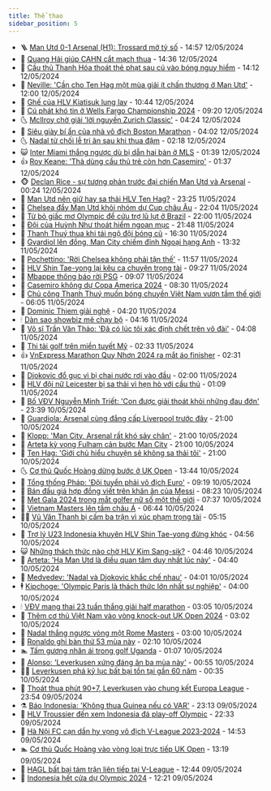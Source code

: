 ```yaml
---
title: Thể thao
sidebar_position: 5
---
```


<!-- vnexpress-the-thao:START -->
- 🪜 [Man Utd 0-1 Arsenal &lpar;H1&rpar;: Trossard mở tỷ số](https://vnexpress.net/man-utd-vs-arsenal-4745190.html) - 14:57 12/05/2024
- 🦩 [Quang Hải giúp CAHN cắt mạch thua](https://vnexpress.net/quang-hai-giup-cahn-cat-mach-thua-4745188.html) - 14:36 12/05/2024
- 🧰 [Cầu thủ Thanh Hóa thoát thẻ phạt sau cú vào bóng nguy hiểm](https://vnexpress.net/cau-thu-thanh-hoa-thoat-the-phat-sau-cu-vao-bong-nguy-hiem-4745183.html) - 14:12 12/05/2024
- 🤗 [Neville: &#39;Cần cho Ten Hag một mùa giải ít chấn thương ở Man Utd&#39;](https://vnexpress.net/neville-can-cho-ten-hag-mot-mua-giai-it-chan-thuong-o-man-utd-4744999.html) - 12:00 12/05/2024
- 🥳 [Ghế của HLV Kiatisuk lung lay](https://vnexpress.net/ghe-cua-hlv-kiatisuk-lung-lay-4745122.html) - 10:44 12/05/2024
- 🦣 [Cú phát khó tin ở Wells Fargo Championship 2024](https://vnexpress.net/cu-phat-kho-tin-o-wells-fargo-championship-2024-4745139.html) - 09:20 12/05/2024
- 🌜 [McIlroy chờ giải &#39;lời nguyền Zurich Classic&#39;](https://vnexpress.net/mcilroy-cho-giai-loi-nguyen-zurich-classic-4745059.html) - 04:24 12/05/2024
- 🫶 [Siêu giày bí ẩn của nhà vô địch Boston Marathon](https://vnexpress.net/sieu-giay-bi-an-cua-nha-vo-dich-boston-marathon-4744668.html) - 04:02 12/05/2024
- 🌜 [Nadal từ chối lễ tri ân sau khi thua đậm](https://vnexpress.net/nadal-tu-choi-le-tri-an-sau-khi-thua-dam-4745031.html) - 02:18 12/05/2024
- 😺 [Inter Miami thắng ngược dù bị dẫn hai bàn ở MLS](https://vnexpress.net/inter-miami-thang-nguoc-du-bi-dan-hai-ban-o-mls-4745019.html) - 01:39 12/05/2024
- 👍 [Roy Keane: &#39;Thà dùng cầu thủ trẻ còn hơn Casemiro&#39;](https://vnexpress.net/roy-keane-tha-dung-cau-thu-tre-con-hon-casemiro-4745018.html) - 01:37 12/05/2024
- 🐵 [Declan Rice - sự tương phản trước đại chiến Man Utd và Arsenal](https://vnexpress.net/declan-rice-su-tuong-phan-truoc-dai-chien-man-utd-va-arsenal-4745002.html) - 00:24 12/05/2024
- 💫 [Man Utd nên giữ hay sa thải HLV Ten Hag?](https://vnexpress.net/man-utd-nen-giu-hay-sa-thai-hlv-ten-hag-4743759.html) - 23:25 11/05/2024
- 🦆 [Chelsea đẩy Man Utd khỏi nhóm dự Cup châu Âu](https://vnexpress.net/chelsea-day-man-utd-khoi-nhom-du-cup-chau-au-4744994.html) - 22:04 11/05/2024
- 🙉 [Từ bỏ giấc mơ Olympic để cứu trợ lũ lụt ở Brazil](https://vnexpress.net/tu-bo-giac-mo-olympic-de-cuu-tro-lu-lut-o-brazil-4744956.html) - 22:00 11/05/2024
- 📝 [Đội của Huỳnh Như thoát hiểm ngoạn mục](https://vnexpress.net/doi-cua-huynh-nhu-thoat-hiem-ngoan-muc-4744991.html) - 21:48 11/05/2024
- 💯 [Thanh Thuý thua khi tái ngộ đội bóng cũ](https://vnexpress.net/thanh-thuy-thua-khi-tai-ngo-doi-bong-cu-4744993.html) - 16:30 11/05/2024
- 🌈 [Gvardiol lên đồng, Man City chiếm đỉnh Ngoại hạng Anh](https://vnexpress.net/gvardiol-len-dong-man-city-chiem-dinh-ngoai-hang-anh-4744966.html) - 13:32 11/05/2024
- 🦩 [Pochettino: &#39;Rời Chelsea không phải tận thế&#39;](https://vnexpress.net/pochettino-roi-chelsea-khong-phai-tan-the-4744957.html) - 11:57 11/05/2024
- 🐲 [HLV Shin Tae-yong lại kêu ca chuyện trọng tài](https://vnexpress.net/hlv-shin-tae-yong-lai-keu-ca-chuyen-trong-tai-4744924.html) - 09:27 11/05/2024
- 🌁 [Mbappe thông báo rời PSG](https://vnexpress.net/mbappe-thong-bao-roi-psg-4744921.html) - 09:07 11/05/2024
- 💯 [Casemiro không dự Copa America 2024](https://vnexpress.net/casemiro-khong-du-copa-america-2024-4744908.html) - 08:30 11/05/2024
- 🌝 [Chủ công Thanh Thuý muốn bóng chuyền Việt Nam vươn tầm thế giới](https://vnexpress.net/chu-cong-thanh-thuy-muon-bong-chuyen-viet-nam-vuon-tam-the-gioi-4744872.html) - 06:05 11/05/2024
- 🤖 [Dominic Thiem giải nghệ](https://vnexpress.net/dominic-thiem-giai-nghe-4744826.html) - 04:20 11/05/2024
- 🕯 [Dàn sao showbiz mê chạy bộ](https://vnexpress.net/dan-sao-showbiz-me-chay-bo-4744821.html) - 04:16 11/05/2024
- 🧰 [Võ sĩ Trần Văn Thảo: &#39;Đã có lúc tôi xác định chết trên võ đài&#39;](https://vnexpress.net/vo-si-tran-van-thao-da-co-luc-toi-xac-dinh-chet-tren-vo-dai-4744746.html) - 04:08 11/05/2024
- 🥳 [Thi tài golf trên miền tuyết Mỹ](https://vnexpress.net/thi-tai-golf-tren-mien-tuyet-my-4744776.html) - 02:33 11/05/2024
- 👍 [VnExpress Marathon Quy Nhơn 2024 ra mắt áo finisher](https://vnexpress.net/vnexpress-marathon-quy-nhon-2024-ra-mat-ao-finisher-4744277.html) - 02:31 11/05/2024
- 💪 [Djokovic đổ gục vì bị chai nước rơi vào đầu](https://vnexpress.net/djokovic-do-guc-vi-bi-chai-nuoc-roi-vao-dau-4744759.html) - 02:00 11/05/2024
- 👹 [HLV đội nữ Leicester bị sa thải vì hẹn hò với cầu thủ](https://vnexpress.net/hlv-doi-nu-leicester-bi-sa-thai-vi-hen-ho-voi-cau-thu-4744734.html) - 01:09 11/05/2024
- 🧰 [Bố VĐV Nguyễn Minh Triết: &#39;Con được giải thoát khỏi những đau đớn&#39;](https://vnexpress.net/bo-vdv-nguyen-minh-triet-con-duoc-giai-thoat-khoi-nhung-dau-don-4744660.html) - 23:39 10/05/2024
- 🚀 [Guardiola: Arsenal cùng đẳng cấp Liverpool trước đây](https://vnexpress.net/guardiola-arsenal-cung-dang-cap-liverpool-truoc-day-4744690.html) - 21:00 10/05/2024
- 🎃 [Klopp: &#39;Man City, Arsenal rất khó sảy chân&#39;](https://vnexpress.net/klopp-man-city-arsenal-rat-kho-say-chan-4744688.html) - 21:00 10/05/2024
- 🧰 [Arteta kỳ vọng Fulham cản bước Man City](https://vnexpress.net/arteta-ky-vong-fulham-can-buoc-man-city-4744682.html) - 21:00 10/05/2024
- 👀 [Ten Hag: &#39;Giới chủ hiểu chuyện sẽ không sa thải tôi&#39;](https://vnexpress.net/ten-hag-gioi-chu-hieu-chuyen-se-khong-sa-thai-toi-4744678.html) - 21:00 10/05/2024
- 🌜 [Cơ thủ Quốc Hoàng dừng bước ở UK Open](https://vnexpress.net/co-thu-quoc-hoang-dung-buoc-o-uk-open-4744654.html) - 13:44 10/05/2024
- 🫶 [Tổng thống Pháp: &#39;Đội tuyển phải vô địch Euro&#39;](https://vnexpress.net/tong-thong-phap-doi-tuyen-phai-vo-dich-euro-4744463.html) - 09:19 10/05/2024
- 🦄 [Bán đấu giá hợp đồng viết trên khăn ăn của Messi](https://vnexpress.net/ban-dau-gia-hop-dong-viet-tren-khan-an-cua-messi-4744426.html) - 08:23 10/05/2024
- 🥳 [Met Gala 2024 trong mắt golfer nữ số một thế giới](https://vnexpress.net/met-gala-2024-trong-mat-golfer-nu-so-mot-the-gioi-4744511.html) - 07:37 10/05/2024
- 🐲 [Vietnam Masters lên tầm châu Á](https://vnexpress.net/vietnam-masters-len-tam-chau-a-4744467.html) - 06:44 10/05/2024
- 🧑‍🏫 [Vũ Văn Thanh bị cấm ba trận vì xúc phạm trọng tài](https://vnexpress.net/vu-van-thanh-bi-cam-ba-tran-vi-xuc-pham-trong-tai-4744438.html) - 05:15 10/05/2024
- 🤔 [Trợ lý U23 Indonesia khuyên HLV Shin Tae-yong đừng khóc](https://vnexpress.net/tro-ly-u23-indonesia-khuyen-hlv-shin-tae-yong-dung-khoc-4744436.html) - 04:56 10/05/2024
- 😺 [Những thách thức nào chờ HLV Kim Sang-sik?](https://vnexpress.net/nhung-thach-thuc-nao-cho-hlv-kim-sang-sik-4743532.html) - 04:46 10/05/2024
- 💪 [Arteta: &#39;Hạ Man Utd là điều quan tâm duy nhất lúc này&#39;](https://vnexpress.net/arteta-ha-man-utd-la-dieu-quan-tam-duy-nhat-luc-nay-4744260.html) - 04:40 10/05/2024
- 💼 [Medvedev: &#39;Nadal và Djokovic khắc chế nhau&#39;](https://vnexpress.net/medvedev-nadal-va-djokovic-khac-che-nhau-4744372.html) - 04:01 10/05/2024
- 🕴 [Kipchoge: &#39;Olympic Paris là thách thức lớn nhất sự nghiệp&#39;](https://vnexpress.net/kipchoge-olympic-paris-la-thach-thuc-lon-nhat-su-nghiep-4744401.html) - 04:00 10/05/2024
- 🕯 [VĐV mang thai 23 tuần thắng giải half marathon](https://vnexpress.net/vdv-mang-thai-23-tuan-thang-giai-half-marathon-4744363.html) - 03:05 10/05/2024
- 📝 [Thêm cơ thủ Việt Nam vào vòng knock-out UK Open 2024](https://vnexpress.net/them-co-thu-viet-nam-vao-vong-knock-out-uk-open-2024-4744301.html) - 03:02 10/05/2024
- 🧐 [Nadal thắng ngược vòng một Rome Masters](https://vnexpress.net/nadal-thang-nguoc-vong-mot-rome-masters-4744326.html) - 03:00 10/05/2024
- 🙉 [Ronaldo ghi bàn thứ 53 mùa này](https://vnexpress.net/ronaldo-ghi-ban-thu-53-mua-nay-4744244.html) - 02:10 10/05/2024
- 🏊 [Tấm gương nhân ái trong golf Uganda](https://vnexpress.net/tam-guong-nhan-ai-trong-golf-uganda-4743309.html) - 01:07 10/05/2024
- 🌊 [Alonso: &#39;Leverkusen xứng đáng ăn ba mùa này&#39;](https://vnexpress.net/alonso-leverkusen-xung-dang-an-ba-mua-nay-4744238.html) - 00:55 10/05/2024
- 👨‍🏫 [Leverkusen phá kỷ lục bất bại tồn tại gần 60 năm](https://vnexpress.net/leverkusen-pha-ky-luc-bat-bai-ton-tai-gan-60-nam-4744232.html) - 00:35 10/05/2024
- 🥷 [Thoát thua phút 90+7, Leverkusen vào chung kết Europa League](https://vnexpress.net/thoat-thua-phut-90-7-leverkusen-vao-chung-ket-europa-league-4744220.html) - 23:54 09/05/2024
- ⚗️ [Báo Indonesia: &#39;Không thua Guinea nếu có VAR&#39;](https://vnexpress.net/bao-indonesia-khong-thua-guinea-neu-co-var-4744204.html) - 23:13 09/05/2024
- 🌮 [HLV Troussier đến xem Indonesia đá play-off Olympic](https://vnexpress.net/hlv-troussier-den-xem-indonesia-da-play-off-olympic-4744209.html) - 22:33 09/05/2024
- 🤩 [Hà Nội FC cạn dần hy vọng vô địch V-League 2023-2024](https://vnexpress.net/ha-noi-fc-can-dan-hy-vong-vo-dich-v-league-2023-2024-4744183.html) - 14:53 09/05/2024
- 🏊 [Cơ thủ Quốc Hoàng vào vòng loại trực tiếp UK Open](https://vnexpress.net/co-thu-quoc-hoang-vao-vong-loai-truc-tiep-uk-open-4744178.html) - 13:19 09/05/2024
- 🐎 [HAGL bất bại tám trận liên tiếp tại V-League](https://vnexpress.net/hagl-bat-bai-tam-tran-lien-tiep-tai-v-league-4744172.html) - 12:44 09/05/2024
- 💫 [Indonesia hết cửa dự Olympic 2024](https://vnexpress.net/truc-tiep-indonesia-vs-guinea-4744174-tong-thuat.html) - 12:21 09/05/2024<!-- vnexpress-the-thao:END -->
